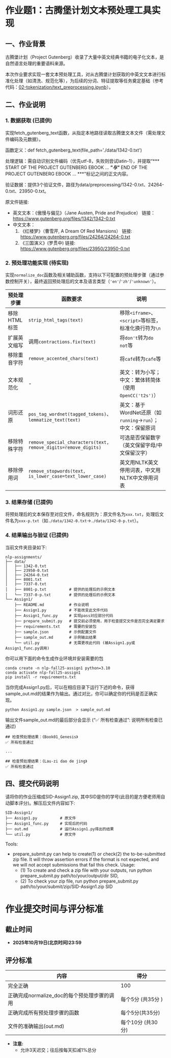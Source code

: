 # 作业题1：古腾堡计划文本预处理工具实现

## 一、作业背景
古腾堡计划（Project Gutenberg）收录了大量中英文经典书籍的电子化文本，是自然语言处理的重要语料来源。

本次作业要求实现一套文本预处理工具，对从古腾堡计划获取的中英文文本进行标准化处理（如清洗、规范化等），为后续的分词、特征提取等任务奠定基础（参考代码：[02-tokenization/text_preprocessing.ipynb](https://github.com/hqyang/nlp-codes/tree/main/02-tokenization/text_preprocessing.ipynb)）。

## 二、作业说明
### 1. 数据获取 (已提供)
实现fetch_gutenberg_text函数，从指定本地路径读取古腾堡文本文件（需处理文件编码及元数据）。

函数定义：def fetch_gutenberg_text(file_path='./data/1342-0.txt')

处理逻辑：需自动识别文件编码（优先utf-8，失败则尝试latin-1），并提取“*** START OF THE PROJECT GUTENBERG EBOOK ... ***"与"*** END OF THE PROJECT GUTENBERG EBOOK ... ***"标记之间的正文内容。

验证数据：提供3个验证文件，路径为data/preprocessing/1342-0.txt、24264-0.txt、23950-0.txt。

原文件链接: 
- 英文文本：《傲慢与偏见》（Jane Austen, Pride and Prejudice）
    链接：https://www.gutenberg.org/files/1342/1342-0.txt 
- 中文文本：
    1. 《红楼梦》（曹雪芹, A Dream Of Red Mansions）
    链接: https://www.gutenberg.org/files/24264/24264-0.txt
    2. 《三国演义》(罗贯中) 
    链接: https://www.gutenberg.org/files/23950/23950-0.txt

### 2. 预处理功能实现 (待实现)
实现`normalize_doc`函数及相关辅助函数，支持以下可配置的预处理步骤（通过参数控制开关），最终返回预处理后的文本及语言类型（`'en'`/`'zh'`/`'unknown'`）。

| 预处理步骤 | 函数要求 | 说明 |
|------------|----------|------|
| 移除HTML标签 | `strip_html_tags(text)` | 移除`<iframe>`、`<script>`等标签，标准化换行符为`\n` |
| 扩展英文缩写 | 调用`contractions.fix(text)` | 将`don't`转为`do not`等 |
| 移除重音字符 | `remove_accented_chars(text)` | 将`café`转为`cafe`等 |
| 文本规范化 | - | 英文：转为小写；中文：繁体转简体（使用`OpenCC('t2s')`） |
| 词形还原 | `pos_tag_wordnet(tagged_tokens)`、`lemmatize_text(text)` | 英文：基于WordNet还原（如`running`→`run`）；中文：保留原词 |
| 移除特殊字符 | `remove_special_characters(text, remove_digits=remove_digits)` | 可选是否保留数字（英文保留字母/中文保留汉字） |
| 移除停用词 | `remove_stopwords(text, is_lower_case=text_lower_case)` | 英文用NLTK英文停用词表，中文用NLTK中文停用词表 |


### 3. 结果存储 (已提供)
将预处理后的文本保存至对应文件，命名规则为：原文件名为`xxx.txt`，处理后文件名为`xxx-p.txt`（如`./data/1342-0.txt`→`./data/1342-0-p.txt`）。

### 4. 结果输出与验证 (已提供)

当前文件夹目录如下: 
```
nlp-assignments/
├── data/
│   ├── 1342-0.txt
│   ├── 23950-0.txt
│   ├── 24264-0.txt
│   ├── 8001.txt
│   ├── 7337-0.txt
│   ├── 8001-p.txt          # 提供的处理后的示例文本
│   └── 7337-0-p.txt        # 提供的处理后的示例文本
└── Assign1/
    ├── README.md           # 作业说明
    ├── Assign1.py          # 不能改变此文件代码
    ├── Assign1_func.py     # 实现pass对应部分代码
    ├── prepare_submit.py   # 提交前必须使用，用于检查提交文件是否完全满足要求
    ├── requirements.txt    # 需要的安装包
    ├── sample.json         # 示例配置文件
    ├── sample_out.md       # 示例输出结果
    └── util.py             # 无需更改此代码 (被Assign1.py或Assign1_func.py调用)
```

你可以用下面的命令生成作业环境并安装需要的包
```
conda create -n nlp-fall25-assign1 python=3.10
conda activate nlp-fall25-assign1
pip install -r requirements.txt
```

当你完成Assign1.py后，可以在相应目录下运行下述的命令，获得sample_out.md的结果作为输出。通过对比，你可以确定你的代码是否正确实现。
```
python Assign1.py sample.json  > sample_out.md
```

输出文件sample_out.md的最后部分会显示 (“✅ 所有检查通过”: 说明所有检查已通过)
```
## 检查预处理结果：《Book01_Genesis》
✅ 所有检查通过

...

## 检查预处理结果：《Lau-zi dao de jing》
✅ 所有检查通过
```

## 四、提交代码说明
请将你的作业压缩成SID-Assign1.zip, 其中SID是你的学号(此目的是方便老师用自动脚本评分)。解压后文件内容如下: 
```
SID-Assign1/
├── Assign1.py          # 原文件
├── Assign1_func.py     # 实现后的代码
├── out.md              # 运行Assign1.py得出的结果
└── util.py             # 原文件
````
Tools:

- prepare_submit.py can help to create(1) or check(2) the to-be-submitted zip file. It will throw assertion errors if the format is not expected, and we will not accept submissions that fail this check. Usage: 
  - (1) To create and check a zip file with your outputs, run python prepare_submit.py path/to/your/output/dir SID, 
  - (2) To check your zip file, run python prepare_submit.py path/to/your/submit/zip/SID-Assign1.zip SID

# 作业提交时间与评分标准
## 截止时间
- **2025年10月19日(北京时间)23:59**

## 评分标准
|  内容 | 得分 |
|------------|------|
| 完全正确 | 100 |
| 正确完成normalize_doc的每个预处理步骤的调用 | 每个5分 (共35分 ) |
| 正确完成所有预处理步骤的函数 | 每个5分(共35分) |
| 文件的准确输出(out.md)  | 每个10分 (共30分) |

* **注意:** 
  - 允许3天迟交；往后按每天扣减1%总分